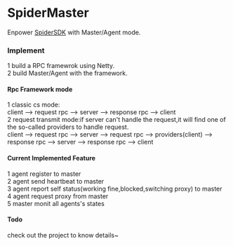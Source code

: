 # SpiderMaster

Enpower [SpiderSDK](https://github.com/xiaoshenke/SpiderSDK) with Master/Agent mode.


### Implement
1 build a RPC framewrok using Netty.                    
2 build Master/Agent with the framework.  

#### Rpc Framework mode
1 classic cs mode:                        
client --> request rpc --> server --> response rpc --> client                    
2 request transmit mode:if server can't handle the request,it will find one of the so-called providers to handle request.                           
          client --> request rpc --> server --> request rpc --> providers(client) --> response rpc --> server --> response rpc --> client
          
 
#### Current Implemented Feature
1 agent register to master                      
2 agent send heartbeat to master                
3 agent report self status(working fine,blocked,switching proxy) to master               
4 agent request proxy from master            
5 master monit all agents's states
   
   
#### Todo  
        
           
           
check out the project to know details~

